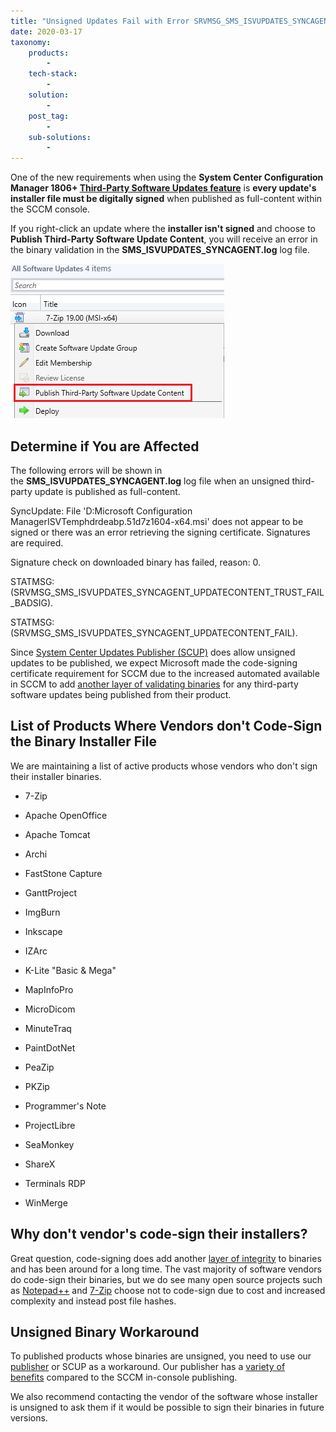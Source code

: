 ```yaml
---
title: "Unsigned Updates Fail with Error SRVMSG_SMS_ISVUPDATES_SYNCAGENT_UPDATECONTENT_TRUST_FAIL_BADSIG"
date: 2020-03-17
taxonomy:
    products:
        - 
    tech-stack:
        - 
    solution:
        - 
    post_tag:
        - 
    sub-solutions:
        - 
---
```


One of the new requirements when using the **System Center Configuration Manager 1806+ [Third-Party Software Updates feature](https://docs.microsoft.com/en-us/mem/configmgr/sum/deploy-use/third-party-software-updates)** is **every update's installer file must be digitally signed** when published as full-content within the SCCM console.

If you right-click an update where the **installer isn't signed** and choose to **Publish Third-Party Software Update Content**, you will receive an error in the binary validation in the **SMS\_ISVUPDATES\_SYNCAGENT.log** log file.

![](/_images/publish-third-party-update-with-full-content-from-metadata-only.png)

## Determine if You are Affected

The following errors will be shown in the **SMS\_ISVUPDATES\_SYNCAGENT.log** log file when an unsigned third-party update is published as full-content.

SyncUpdate: File 'D:Microsoft Configuration ManagerISVTemphdrdeabp.51d7z1604-x64.msi' does not appear to be signed or there was an error retrieving the signing certificate. Signatures are required.

Signature check on downloaded binary has failed, reason: 0.

STATMSG: (SRVMSG\_SMS\_ISVUPDATES\_SYNCAGENT\_UPDATECONTENT\_TRUST\_FAIL\_BADSIG).

STATMSG: (SRVMSG\_SMS\_ISVUPDATES\_SYNCAGENT\_UPDATECONTENT\_FAIL).

Since [System Center Updates Publisher (SCUP)](https://docs.microsoft.com/en-us/mem/configmgr/sum/tools/updates-publisher) does allow unsigned updates to be published, we expect Microsoft made the code-signing certificate requirement for SCCM due to the increased automated available in SCCM to add [another layer of validating binaries](https://docs.microsoft.com/en-us/mem/configmgr/sum/deploy-use/third-party-software-updates#known-issues) for any third-party software updates being published from their product.

## List of Products Where Vendors don't Code-Sign the Binary Installer File

We are maintaining a list of active products whose vendors who don't sign their installer binaries.

- 7-Zip

- Apache OpenOffice

- Apache Tomcat

- Archi

- FastStone Capture

- GanttProject

- ImgBurn

- Inkscape

- IZArc

- K-Lite "Basic & Mega"

- MapInfoPro

- MicroDicom

- MinuteTraq

- PaintDotNet

- PeaZip

- PKZip

- Programmer's Note

- ProjectLibre

- SeaMonkey

- ShareX

- Terminals RDP

- WinMerge

## Why don't vendor's code-sign their installers?

Great question, code-signing does add another [layer of integrity](https://en.wikipedia.org/wiki/Code_signing) to binaries and has been around for a long time. The vast majority of software vendors do code-sign their binaries, but we do see many open source projects such as [Notepad++](https://notepad-plus-plus.org/news/v864-released/) and [7-Zip](https://www.7-zip.org/download.html) choose not to code-sign due to cost and increased complexity and instead post file hashes.

## Unsigned Binary Workaround

To published products whose binaries are unsigned, you need to use our [publisher](/publishing-service-setup-documentation) or SCUP as a workaround. Our publisher has a [variety of benefits](/frequently-asked-questions#publishing-service-vs-sccm-publishing) compared to the SCCM in-console publishing.

We also recommend contacting the vendor of the software whose installer is unsigned to ask them if it would be possible to sign their binaries in future versions.